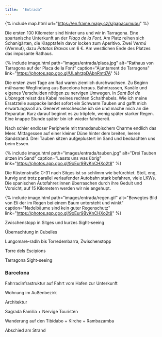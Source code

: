```yaml
---
title:  "Entrada"
---
```


{% include map.html url="https://en.frame.mapy.cz/s/gapacumubu" %}

Die ersten 100 Kilometer sind hinter uns und wir in Tarragona. 
Eine spartanische Unterkunft an der *Plaça de la Font*.
Am Platz reihen sich Schanigärten, die Klapptafeln davor locken zum Aperitivo. 
Zwei *Vermú* (Wermut), dazu *Patatas Bravas* um 6 €.
Am westlichen Ende des Platzes das imposante Rathaus.

{% include image.html path="images/entrada/placa.jpg" alt="Rathaus von Tarragona auf der Placa de la Font" caption="Ajuntament de Tarragona" link="https://photos.app.goo.gl/ULahrzpDAbnRmtj7A" %}

Die ersten zwei Tage am Rad waren ziemlich durchwachsen.
Zu Beginn mühsame Wegfindung aus Barcelona heraus. 
Bahntrassen, Kanäle und eigenes Verschulden nötigen zu nervigen Umwegen.
In *Sant Boi de Llobregat* reisst das Kabel meines rechten Schalthebels.
Wie ich meine Ersatzteile auspacke landet sofort ein Schwarm Tauben und gafft mich erwartungsvoll an. 
Genervt verscheuche ich sie und mache mich an die Reparatur.
Kurz darauf beginnt es zu tröpfeln, wenig später starker Regen.
Eine knappe Stunde später bin ich wieder fahrbereit.

Nach schier endloser Peripherie mit transdanubischem Charme endlich das Meer.
Mittagessen auf einer kleiner Düne hinter dem breiten, leeren Sandstrand.
Drei Tauben sitzen aufgeplustert im Sand und beobachten uns beim Essen.

{% include image.html path="images/entrada/tauben.jpg" alt="Drei Tauben sitzen im Sand" caption="Lassts uns was übrig" link="https://photos.app.goo.gl/9oEur9ByKnCHXo2t8" %}

Die Küstenstraße C-31 nach Sitges ist so schlimm wie befürchtet.
Steil, eng, kurvig und trotz parallel verlaufender Autobahn stark befahren, viele LKWs. 
Die spanischen Autofahrer:innen überraschen durch ihre Gedult und Vorsicht, auf 15 Kilometern werden wir nie angehupt.

{% include image.html path="images/entrada/regen.gif" alt="Bewegtes Bild von Eli der im Regen bei einem Baum untersteht und winkt" caption="Nadelbäume sind kein guter Regenschutz" link="https://photos.app.goo.gl/9oEur9ByKnCHXo2t8" %}

Zwischenstopp in Sitges und kurzes Sight-seeing

Übernachtung in Cubelles

Lungomare-radln bis Torredembarra, Zwischenstopp

Torre dels Escipions

Tarragona Sight-seeing

### Barcelona ###

Fahrradinfrastruktur auf Fahrt vom Hafen zur Unterkunft

Wohnung im Außenbezirk

Architektur

Sagrada Familia + Nervige Touristen

Wanderung auf den Tibidabo + Kirche + Rambazamba

Abschied am Strand
